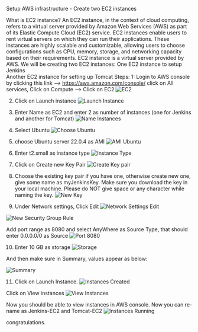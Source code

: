 Setup AWS infrastructure - Create two EC2 instances

What is EC2 instance? 
An EC2 instance, in the context of cloud computing, refers to a virtual server provided by Amazon Web Services (AWS) as part of its Elastic Compute Cloud (EC2) service. EC2 instances enable users to rent virtual servers on which they can run their applications. These instances are highly scalable and customizable, allowing users to choose configurations such as CPU, memory, storage, and networking capacity based on their requirements.
EC2 instance is a virtual server provided by AWS. We will be creating two EC2 instances:
 One EC2 instance to setup Jenkins  
 Another EC2 instance for setting up Tomcat
Steps:
1: Login to AWS console by clicking this link -->  https://aws.amazon.com/console/
click on All services, Click on Compute -->  Click on EC2
![EC2](https://github.com/Bamideleflint/MyDevOpsPBL/assets/122679229/0247c07e-a465-4960-815c-2e10e2320509)

2. Click on Launch instance
![Launch Instance](https://github.com/Bamideleflint/MyDevOpsPBL/assets/122679229/6f02c4bc-550d-48ea-ba75-258625e775c9)

3. Enter Name as EC2 and enter 2 as number of instances (one for Jenkins and another for Tomcat)
![Name Instances](https://github.com/Bamideleflint/MyDevOpsPBL/assets/122679229/e18f3852-f100-4b32-b78a-5301abde41cd)

4. Select Ubuntu 
![Choose Ubuntu](https://github.com/Bamideleflint/MyDevOpsPBL/assets/122679229/7cf5b211-1147-45fd-b33e-97c41c331911)

5. choose Ubuntu server 22.0.4 as AMI
![AMI Ubuntu](https://github.com/Bamideleflint/MyDevOpsPBL/assets/122679229/41e6a54c-4682-4e32-9ca7-00aa2219fd64)

6. Enter t2.small as instance type
![Instance Type](https://github.com/Bamideleflint/MyDevOpsPBL/assets/122679229/1a50089d-f5d3-4031-b761-4051ac661ac6)

7. Click on Create new Key Pair
![Create Key pair](https://github.com/Bamideleflint/MyDevOpsPBL/assets/122679229/7eee5606-ddf9-49d1-8024-e3b2150d253f)

8. Choose the existing key pair if you have one, otherwise create new one, give some name as myJenkinsKey. Make sure you download the key in your local machine. Please do NOT give space or any character while naming the key.
![New Key](https://github.com/Bamideleflint/MyDevOpsPBL/assets/122679229/02ef3a1a-b724-4aa4-b897-6600c33713b5)

9. Under Network settings, Click Edit
![Network Settings Edit](https://github.com/Bamideleflint/MyDevOpsPBL/assets/122679229/95a92fed-c426-429f-a2ea-a54745582b85)

![New Security Group Rule](https://github.com/Bamideleflint/MyDevOpsPBL/assets/122679229/071dec20-6402-4ea3-b6ea-c29baf585116)

Add port range as 8080 and select AnyWhere as Source Type, that should enter 0.0.0.0/0 as Source
![Port 8080](https://github.com/Bamideleflint/MyDevOpsPBL/assets/122679229/40c71a6e-817d-45e1-af0e-7b36a226cd57)

10. Enter 10 GB as storage 
![Storage](https://github.com/Bamideleflint/MyDevOpsPBL/assets/122679229/eb0ac1dd-8912-40c6-9a79-66ad1dae3daa)

And then make sure in Summary, values appear as below:

![Summary](https://github.com/Bamideleflint/MyDevOpsPBL/assets/122679229/74b3d5d6-6c72-4b27-b29e-c8ae984d4815)

11. Click on Launch Instance.
![Instances Created](https://github.com/Bamideleflint/MyDevOpsPBL/assets/122679229/f45bf817-7d35-4b1b-aeb5-e97f3c941025)

Click on View instances
![View Instances](https://github.com/Bamideleflint/MyDevOpsPBL/assets/122679229/48f54a3b-5aa3-4796-8d55-9f9dd99d1c88)

Now you should be able to view instances in AWS console. Now you can re-name as Jenkins-EC2 and Tomcat-EC2
![Instances Running](https://github.com/Bamideleflint/MyDevOpsPBL/assets/122679229/a27fe9e5-3077-424d-98f8-82385c5a37b7)


congratulations.
